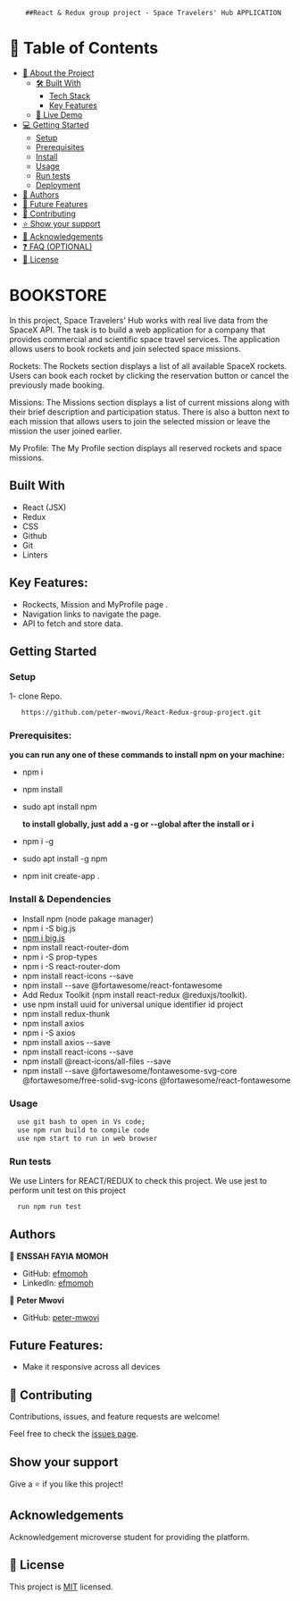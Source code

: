         ##React & Redux group project - Space Travelers' Hub APPLICATION

# 📗 Table of Contents

- [📖 About the Project](#about-project)
  - [🛠 Built With](#built-with)
    - [Tech Stack](#tech-stack)
    - [Key Features](#key-features)
  - [🚀 Live Demo](#live-demo)
- [💻 Getting Started](#getting-started)
  - [Setup](#setup)
  - [Prerequisites](#prerequisites)
  - [Install](#install)
  - [Usage](#usage)
  - [Run tests](#run-tests)
  - [Deployment](#triangular_flag_on_post-deployment)
- [👥 Authors](#authors)
- [🔭 Future Features](#future-features)
- [🤝 Contributing](#contributing)
- [⭐️ Show your support](#support)
- [🙏 Acknowledgements](#acknowledgements)
- [❓ FAQ (OPTIONAL)](#faq)
- [📝 License](#license)

# BOOKSTORE
In this project, Space Travelers' Hub works with real live data from the SpaceX API. The task is to build a web application for a company that provides commercial and scientific space travel services. The application allows users to book rockets and join selected space missions.

Rockets:
The Rockets section displays a list of all available SpaceX rockets. Users can book each rocket by clicking the reservation button or cancel the previously made booking.

Missions:
The Missions section displays a list of current missions along with their brief description and participation status. There is also a button next to each mission that allows users to join the selected mission or leave the mission the user joined earlier.

My Profile:
The My Profile section displays all reserved rockets and space missions.


## Built With

- React (JSX)
- Redux
- CSS
- Github
- Git
- Linters

## Key Features:

- Rockects, Mission and MyProfile page .
- Navigation links to navigate the page.
- API to fetch and store data.

## Getting Started

### Setup

1- clone Repo.

```sh
   https://github.com/peter-mwovi/React-Redux-group-project.git
```

### Prerequisites:

**you can run any one of these commands to install npm on your machine:**

- npm i
- npm install
- sudo apt install npm

  **to install globally, just add a -g or --global after the install or i**

- npm i -g
- sudo apt install -g npm
- npm init create-app .

### Install & Dependencies

- Install npm (node pakage manager)
- npm i -S big.js
- [npm i big.js](https://www.npmjs.com/package/big.js)
- npm install react-router-dom
- npm i -S prop-types
- npm i -S react-router-dom
- npm install react-icons --save
- npm install --save @fortawesome/react-fontawesome 
- Add Redux Toolkit (npm install react-redux @reduxjs/toolkit).
- use npm install uuid   for universal unique identifier id project
- npm install redux-thunk
- npm install axios
- npm i -S axios
- npm install axios --save
- npm install react-icons --save
- npm install @react-icons/all-files --save
- npm install --save @fortawesome/fontawesome-svg-core @fortawesome/free-solid-svg-icons @fortawesome/react-fontawesome




### Usage

```sh
  use git bash to open in Vs code;
  use npm run build to compile code
  use npm start to run in web browser
```

### Run tests

We use Linters for REACT/REDUX to check this project.
We use jest to perform unit test on this project

```sh
  run npm run test
```

## Authors

👤 **ENSSAH FAYIA MOMOH**

- GitHub: [efmomoh](https://github.com/efmomoh)
- LinkedIn: [efmomoh](https://www.linkedin.com/in/efmomoh/)

👤 **Peter Mwovi**

- GitHub: [peter-mwovi](https://github.com/peter-mwovi)

## Future Features:

- Make it responsive across all devices

## 🤝 Contributing

Contributions, issues, and feature requests are welcome!

Feel free to check the [issues page](https://github.com/efmomoh/React-Redux-group-project/issues).

## Show your support

Give a ⭐️ if you like this project!

## Acknowledgements

Acknowledgement microverse student for providing the platform.

## 📝 License

This project is [MIT](./LICENSE) licensed.
